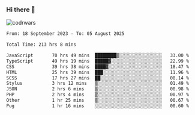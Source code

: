 ### Hi there 👋


![codrwars](https://www.codewars.com/users/rsschool_c9af20f58c35c696/badges/micro) 

<!--START_SECTION:waka-->

```txt
From: 18 September 2023 - To: 05 August 2025

Total Time: 213 hrs 8 mins

JavaScript       70 hrs 49 mins  ████████▒░░░░░░░░░░░░░░░░   33.00 %
TypeScript       49 hrs 19 mins  █████▓░░░░░░░░░░░░░░░░░░░   22.99 %
CSS              39 hrs 38 mins  ████▓░░░░░░░░░░░░░░░░░░░░   18.47 %
HTML             25 hrs 39 mins  ███░░░░░░░░░░░░░░░░░░░░░░   11.96 %
SCSS             17 hrs 27 mins  ██░░░░░░░░░░░░░░░░░░░░░░░   08.14 %
Stylus           3 hrs 12 mins   ▒░░░░░░░░░░░░░░░░░░░░░░░░   01.49 %
JSON             2 hrs 6 mins    ▒░░░░░░░░░░░░░░░░░░░░░░░░   00.98 %
PHP              2 hrs 4 mins    ▒░░░░░░░░░░░░░░░░░░░░░░░░   00.97 %
Other            1 hr 25 mins    ▒░░░░░░░░░░░░░░░░░░░░░░░░   00.67 %
Pug              1 hr 16 mins    ░░░░░░░░░░░░░░░░░░░░░░░░░   00.60 %
```

<!--END_SECTION:waka-->
